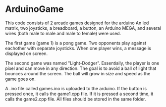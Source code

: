 # ArduinoGame
This code consists of 2 arcade games designed for the arduino
An led matrix, two joysticks, a breadboard, a button, an Arduino MEGA, and several wires (both male to male and male to female) were used.

The first game (game 1) is a pong game. Two opponents play against eachother with separate joysticks. When one player wins, a message
is displayed on screen.

The second game was named "Light-Dodger". Essentially, the player is one pixel and can move in any direction. The goal is to avoid a ball of light that bounces around the screen. The ball will grow in size and speed as the game goes on.

A .ino file called games.ino is uploaded to the arduino. If the button is pressed once, it calls the game1.cpp file. If it is pressed a second time, it calls the game2.cpp file. All files should be stored in the same folder.


